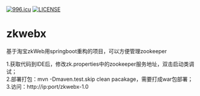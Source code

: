 [![996.icu](https://img.shields.io/badge/link-996.icu-red.svg)](https://996.icu)
[![LICENSE](https://img.shields.io/badge/license-Anti%20996-blue.svg)](https://github.com/996icu/996.ICU/blob/master/LICENSE)
# zkwebx
基于淘宝zkWeb用springboot重构的项目，可以方便管理zookeeper  


1.获取代码到IDE后，修改zk.properties中的zookeeper服务地址，双击启动类调试；  
2.部署打包：mvn -Dmaven.test.skip clean pacakage，需要打成war包部署；  
3.访问：http://ip:port/zkwebx-1.0  

